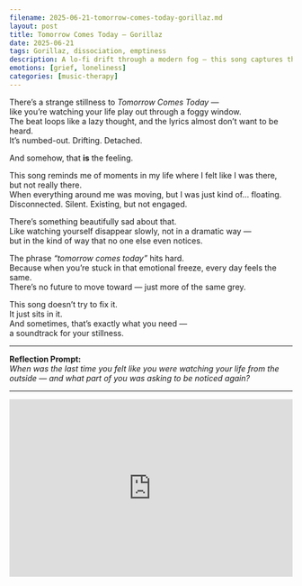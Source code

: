 ```yaml
---
filename: 2025-06-21-tomorrow-comes-today-gorillaz.md
layout: post
title: Tomorrow Comes Today – Gorillaz
date: 2025-06-21
tags: Gorillaz, dissociation, emptiness
description: A lo-fi drift through a modern fog — this song captures the strange quiet of existing without really feeling alive, and the aching pull of days that blur into one.
emotions: [grief, loneliness]
categories: [music-therapy]
---
```


There’s a strange stillness to *Tomorrow Comes Today* —  
like you’re watching your life play out through a foggy window.  
The beat loops like a lazy thought, and the lyrics almost don’t want to be heard.  
It’s numbed-out. Drifting. Detached.

And somehow, that **is** the feeling.

This song reminds me of moments in my life where I felt like I was there,  
but not really there.  
When everything around me was moving, but I was just kind of… floating.  
Disconnected. Silent. Existing, but not engaged.

There’s something beautifully sad about that.  
Like watching yourself disappear slowly, not in a dramatic way —  
but in the kind of way that no one else even notices.

The phrase *“tomorrow comes today”* hits hard.  
Because when you’re stuck in that emotional freeze, every day feels the same.  
There’s no future to move toward — just more of the same grey.

This song doesn’t try to fix it.  
It just sits in it.  
And sometimes, that’s exactly what you need —  
a soundtrack for your stillness.

---

**Reflection Prompt:**  
*When was the last time you felt like you were watching your life from the outside — and what part of you was asking to be noticed again?*

---

<iframe width="100%" height="315" src="https://www.youtube.com/embed/PI3LAgGBxqU" title="Gorillaz - Tomorrow Comes Today (Official Video)" frameborder="0" allowfullscreen></iframe>
